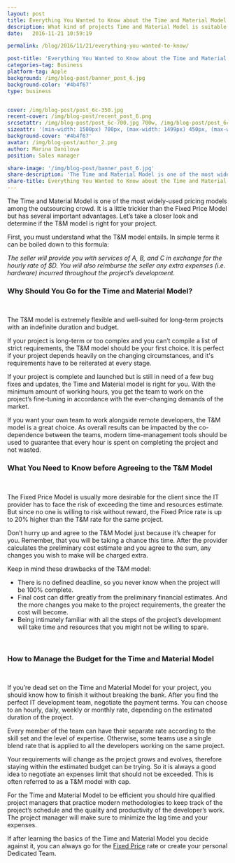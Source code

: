 ```yaml
---
layout: post
title: Everything You Wanted to Know about the Time and Material Model
description: What kind of projects Time and Material Model is suitable for. What you need to know about this engagement model before going for it.
date:   2016-11-21 10:59:19

permalink: /blog/2016/11/21/everything-you-wanted-to-know/

post-title: 'Everything You Wanted to Know about the Time and Material Model'
categories-tag: Business
platform-tag: Apple
background: /img/blog-post/banner_post_6.jpg
background-color: '#4b4f67'
type: business


cover: /img/blog-post/post_6c-350.jpg
recent-cover: /img/blog-post/recent_post_6.png
srcsetattr: /img/blog-post/post_6c-700.jpg 700w, /img/blog-post/post_6c-450.jpg 450w, /img/blog-post/post_6c-350.jpg 350w
sizeattr: '(min-width: 1500px) 700px, (max-width: 1499px) 450px, (max-width: 1000px) 350px, 700px'
background-cover: '#4b4f67'
avatar: /img/blog-post/author_2.png
author: Marina Danilova
position: Sales manager

share-image: '/img/blog-post/banner_post_6.jpg'
share-description: 'The Time and Material Model is one of the most widely-used pricing models among the outsourcing crowd. It is a little trickier than the Fixed Price Model but has several important advantages. Let’s take a closer look and determine if the T&M model is right for your project.'
share-title: Everything You Wanted to Know about the Time and Material Model
---
```


<div class="post-body p-t-6rem">
    <p>The Time and Material Model is one of the most widely-used pricing models among the outsourcing crowd. It is a little trickier than the Fixed Price Model but has several important advantages. Let’s take a closer look and determine if the T&M model is right for your project.</p>
    <p>First, you must understand what the T&M model entails. In simple terms it can be boiled down to this formula:</p>
    <p><i>The seller will provide you with services of A, B, and C in exchange for the hourly rate of $D. You will also reimburse the seller any extra expenses (i.e. hardware) incurred throughout the project’s development.</i></p>
    <h3>Why Should You Go for the Time and Material Model?</h3><br>
    <p>The T&M model is extremely flexible and well-suited for long-term projects with an indefinite duration and budget.</p>
    <p>If your project is long-term or too complex and you can’t compile a list of strict requirements, the T&M model should be your first choice. It is perfect if your project depends heavily on the changing circumstances, and it's requirements have to be reiterated at every stage.</p>
    <p>If your project is complete and launched but is still in need of a few bug fixes and updates, the Time and Material model is right for you. With the minimum amount of working hours, you get the team to work on the project’s fine-tuning in accordance with the ever-changing demands of the market.</p>
    <p>If you want your own team to work alongside remote developers, the T&M model is a great choice. As overall results can be impacted by the co-dependence between the teams, modern time-management tools should be used to guarantee that every hour is spent on completing the project and not wasted.</p>
    <h3>What You Need to Know before Agreeing to the T&M Model</h3><br>
    <p>The Fixed Price Model is usually more desirable for the client since the IT provider has to face the risk of exceeding the time and resources estimate. But since no one is willing to risk without reward, the Fixed Price rate is up to 20% higher than the T&M rate for the same project.</p>
    <p>Don’t hurry up and agree to the T&M Model just because it’s cheaper for you. Remember, that you will be taking a chance this time. After the provider calculates the preliminary cost estimate and you agree to the sum, any changes you wish to make will be charged extra.</p>
    <p>Keep in mind these drawbacks of the T&M model:</p>
    <ul>
        <li>There is no defined deadline, so you never know when the project will be 100% complete.</li>
        <li>Final cost can differ greatly from the preliminary financial estimates. And the more changes you make to the project requirements, the greater the cost will become.</li>
        <li>Being intimately familiar with all the steps of the project’s development will take time and resources that you might not be willing to spare.</li>
    </ul><br>
    <h3>How to Manage the Budget for the Time and Material Model</h3><br>
    <p>If you’re dead set on the Time and Material Model for your project, you should know how to finish it without breaking the bank. After you find the perfect IT development team, negotiate the payment terms. You can choose to an hourly, daily, weekly or monthly rate, depending on the estimated duration of the project.</p>
    <p>Every member of the team can have their separate rate according to the skill set and the level of expertise. Otherwise, some teams use a single blend rate that is applied to all the developers working on the same project.</p>
    <p>Your requirements will change as the project grows and evolves, therefore staying within the estimated budget can be trying. So it is always a good idea to negotiate an expenses limit that should not be exceeded. This is often referred to as a T&M model with cap.</p>
    <p>For the Time and Material Model to be efficient you should hire qualified project managers that practice modern methodologies to keep track of the project’s schedule and the quality and productivity of the developer’s work. The project manager will make sure to minimize the lag time and your expenses.</p>
    <p>If after learning the basics of the Time and Material Model you decide against it, you can always go for the <a href="/blog/2016/11/08/fixed-price-model/">Fixed Price</a> rate or create your personal Dedicated Team.</p>
</div>